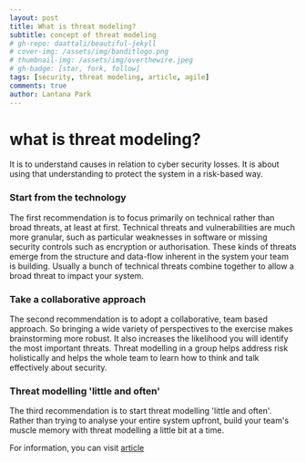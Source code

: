 ```yaml
---
layout: post
title: What is threat modeling?
subtitle: concept of threat modeling
# gh-repo: daattali/beautiful-jekyll
# cover-img: /assets/img/banditlogo.png
# thumbnail-img: /assets/img/overthewire.jpeg
# gh-badge: [star, fork, follow]
tags: [security, threat modeling, article, agile]
comments: true
author: Lantana Park
---
```


# what is threat modeling?

It is to understand causes in relation to cyber security losses. It is about using that understanding to protect the system in a risk-based way.

### Start from the technology

The first recommendation is to focus primarily on technical rather than broad threats, at least at first.
Technical threats and vulnerabilities are much more granular, such as particular weaknesses in software or missing security controls such as encryption or authorisation. These kinds of threats emerge from the structure and data-flow inherent in the system your team is building. Usually a bunch of technical threats combine together to allow a broad threat to impact your system.

### Take a collaborative approach

The second recommendation is to adopt a collaborative, team based approach. So bringing a wide variety of perspectives to the exercise makes brainstorming more robust. It also increases the likelihood you will identify the most important threats. Threat modelling in a group helps address risk holistically and helps the whole team to learn how to think and talk effectively about security.

### Threat modelling 'little and often'

The third recommendation is to start threat modelling 'little and often'. Rather than trying to analyse your entire system upfront, build your team's muscle memory with threat modelling a little bit at a time.

For information, you can visit [article](https://martinfowler.com/articles/agile-threat-modelling.html)


